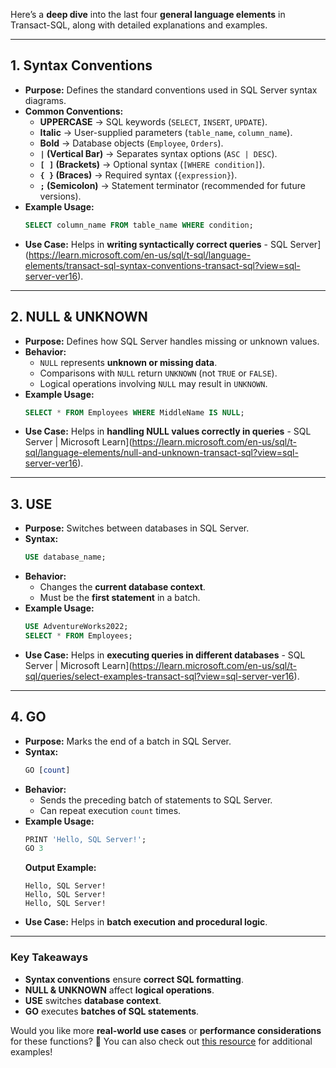 Here’s a **deep dive** into the last four **general language elements** in Transact-SQL, along with detailed explanations and examples.

---

## **1. Syntax Conventions**
- **Purpose:** Defines the standard conventions used in SQL Server syntax diagrams.
- **Common Conventions:**
  - **UPPERCASE** → SQL keywords (`SELECT`, `INSERT`, `UPDATE`).
  - **Italic** → User-supplied parameters (`table_name`, `column_name`).
  - **Bold** → Database objects (`Employee`, `Orders`).
  - **`|` (Vertical Bar)** → Separates syntax options (`ASC | DESC`).
  - **`[ ]` (Brackets)** → Optional syntax (`[WHERE condition]`).
  - **`{ }` (Braces)** → Required syntax (`{expression}`).
  - **`;` (Semicolon)** → Statement terminator (recommended for future versions).
- **Example Usage:**
  ```sql
  SELECT column_name FROM table_name WHERE condition;
  ```
- **Use Case:** Helps in **writing syntactically correct queries** - SQL Server](https://learn.microsoft.com/en-us/sql/t-sql/language-elements/transact-sql-syntax-conventions-transact-sql?view=sql-server-ver16).

---

## **2. NULL & UNKNOWN**
- **Purpose:** Defines how SQL Server handles missing or unknown values.
- **Behavior:**
  - `NULL` represents **unknown or missing data**.
  - Comparisons with `NULL` return `UNKNOWN` (not `TRUE` or `FALSE`).
  - Logical operations involving `NULL` may result in `UNKNOWN`.
- **Example Usage:**
  ```sql
  SELECT * FROM Employees WHERE MiddleName IS NULL;
  ```
- **Use Case:** Helps in **handling NULL values correctly in queries** - SQL Server | Microsoft Learn](https://learn.microsoft.com/en-us/sql/t-sql/language-elements/null-and-unknown-transact-sql?view=sql-server-ver16).

---

## **3. USE**
- **Purpose:** Switches between databases in SQL Server.
- **Syntax:**
  ```sql
  USE database_name;
  ```
- **Behavior:**
  - Changes the **current database context**.
  - Must be the **first statement** in a batch.
- **Example Usage:**
  ```sql
  USE AdventureWorks2022;
  SELECT * FROM Employees;
  ```
- **Use Case:** Helps in **executing queries in different databases** - SQL Server | Microsoft Learn](https://learn.microsoft.com/en-us/sql/t-sql/queries/select-examples-transact-sql?view=sql-server-ver16).

---

## **4. GO**
- **Purpose:** Marks the end of a batch in SQL Server.
- **Syntax:**
  ```sql
  GO [count]
  ```
- **Behavior:**
  - Sends the preceding batch of statements to SQL Server.
  - Can repeat execution `count` times.
- **Example Usage:**
  ```sql
  PRINT 'Hello, SQL Server!';
  GO 3
  ```
  **Output Example:**  
  ```
  Hello, SQL Server!
  Hello, SQL Server!
  Hello, SQL Server!
  ```
- **Use Case:** Helps in **batch execution and procedural logic**.

---

### **Key Takeaways**
- **Syntax conventions** ensure **correct SQL formatting**.
- **NULL & UNKNOWN** affect **logical operations**.
- **USE** switches **database context**.
- **GO** executes **batches of SQL statements**.

Would you like more **real-world use cases** or **performance considerations** for these functions? 🚀 You can also check out [this resource](https://learn.microsoft.com/en-us/sql/t-sql/language-elements/transact-sql-syntax-conventions-transact-sql?view=sql-server-ver16) for additional examples!